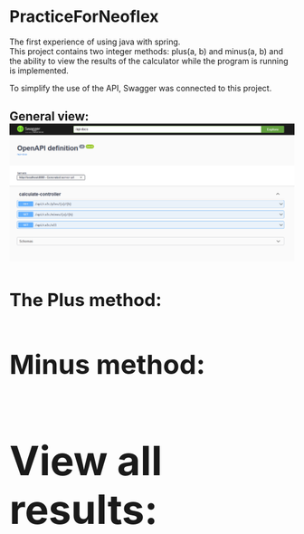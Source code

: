 # PracticeForNeoflex
The first experience of using java with spring. <br>
This project contains two integer methods: plus(a, b) and minus(a, b) and the ability to view the results of the calculator while the program is running is implemented.

To simplify the use of the API, Swagger was connected to this project.<br>
**<h2>General view:**
![Alt Общий вид](https://github.com/MoshnikovK/PracticeForNeoflex/blob/master/ReadMe/swagger.PNG)
**<h2>The Plus method:**<br>
**<h2>Minus method:**<br>
**<h2>View all results:**<br>
